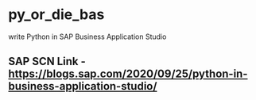 # py_or_die_bas
write Python in SAP Business Application Studio
## SAP SCN Link - https://blogs.sap.com/2020/09/25/python-in-business-application-studio/

